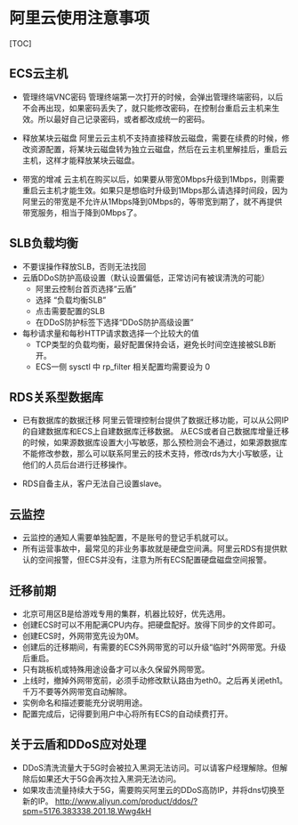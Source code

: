 # 阿里云使用注意事项

[TOC]

## ECS云主机
* 管理终端VNC密码
	管理终端第一次打开的时候，会弹出管理终端密码，以后不会再出现，如果密码丢失了，就只能修改密码，在控制台重启云主机来生效。所以最好自己记录密码，或者都改成统一的密码。

* 释放某块云磁盘
	阿里云云主机不支持直接释放云磁盘，需要在续费的时候，修改资源配置，将某块云磁盘转为独立云磁盘，然后在云主机里解挂后，重启云主机，这样才能释放某块云磁盘。

* 带宽的增减
	云主机在购买以后，如果要从带宽0Mbps升级到1Mbps，则需要重启云主机才能生效。如果只是想临时升级到1Mbps那么请选择时间段，因为阿里云的带宽是不允许从1Mbps降到0Mbps的，等带宽到期了，就不再提供带宽服务，相当于降到0Mbps了。
	
## SLB负载均衡
* 不要误操作释放SLB，否则无法找回
* 云盾DDoS防护高级设置（默认设置偏低，正常访问有被误清洗的可能）
	* 阿里云控制台首页选择“云盾”
	* 选择 “负载均衡SLB”
	* 点击需要配置的SLB
	* 在DDoS防护标签下选择“DDoS防护高级设置”
* 每秒请求量和每秒HTTP请求数选择一个比较大的值
	* TCP类型的负载均衡，最好配置保持会话，避免长时间空连接被SLB断开。
	* ECS一侧 sysctl 中 rp_filter 相关配置均需要设为 0

## RDS关系型数据库
* 已有数据库的数据迁移
	阿里云管理控制台提供了数据迁移功能，可以从公网IP的自建数据库和ECS上自建数据库迁移数据。
	从ECS或者自己数据库增量迁移的时候，如果源数据库设置大小写敏感，那么预检测会不通过，如果源数据库不能修改参数，那么可以联系阿里云的技术支持，修改rds为大小写敏感，让他们的人员后台进行迁移操作。

* RDS自备主从，客户无法自己设置slave。

## 云监控
* 云监控的通知人需要单独配置，不是账号的登记手机就可以。
* 所有运营事故中，最常见的非业务事故就是硬盘空间满。阿里云RDS有提供默认的空间报警，但ECS并没有，注意为所有ECS配置硬盘磁盘空间报警。


## 迁移前期

* 北京可用区B是给游戏专用的集群，机器比较好，优先选用。
* 创建ECS时可以不用配满CPU内存。把硬盘配好。放得下同步的文件即可。
* 创建ECS时，外网带宽先设为0M。
* 创建后的迁移期间，有需要的ECS外网带宽的可以升级“临时”外网带宽。升级后重启。
* 只有跳板机或特殊用途设备才可以永久保留外网带宽。
* 上线时，撤掉外网带宽前，必须手动修改默认路由为eth0。之后再关闭eth1。 千万不要等外网带宽自动解除。
* 实例命名和描述要能充分说明用途。
* 配置完成后，记得要到用户中心将所有ECS的自动续费打开。


## 关于云盾和DDoS应对处理

* DDoS清洗流量大于5G时会被拉入黑洞无法访问。可以请客户经理解除。但解除后如果还大于5G会再次拉入黑洞无法访问。
* 如果攻击流量持续大于5G，需要购买阿里云的DDoS高防IP，并将dns切换至新的IP。 http://www.aliyun.com/product/ddos/?spm=5176.383338.201.18.Wwg4kH
